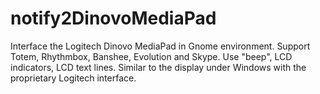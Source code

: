 notify2DinovoMediaPad
=====================

Interface the Logitech Dinovo MediaPad in Gnome environment. Support Totem, Rhythmbox, Banshee, Evolution and Skype. Use "beep", LCD indicators, LCD text lines. Similar to the display under Windows with the proprietary Logitech interface.
